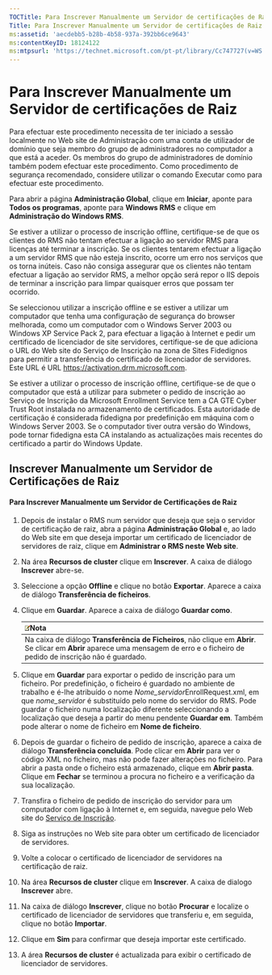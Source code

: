 ```yaml
---
TOCTitle: Para Inscrever Manualmente um Servidor de certificações de Raiz
Title: Para Inscrever Manualmente um Servidor de certificações de Raiz
ms:assetid: 'aecdebb5-b28b-4b58-937a-392bb6ce9643'
ms:contentKeyID: 18124122
ms:mtpsurl: 'https://technet.microsoft.com/pt-pt/library/Cc747727(v=WS.10)'
---
```


Para Inscrever Manualmente um Servidor de certificações de Raiz
===============================================================

Para efectuar este procedimento necessita de ter iniciado a sessão localmente no Web site de Administração com uma conta de utilizador de domínio que seja membro do grupo de administradores no computador a que está a aceder. Os membros do grupo de administradores de domínio também podem efectuar este procedimento. Como procedimento de segurança recomendado, considere utilizar o comando Executar como para efectuar este procedimento.

Para abrir a página **Administração Global**, clique em **Iniciar**, aponte para **Todos os programas**, aponte para **Windows RMS** e clique em **Administração do Windows RMS**.

Se estiver a utilizar o processo de inscrição offline, certifique-se de que os clientes do RMS não tentam efectuar a ligação ao servidor RMS para licenças até terminar a inscrição. Se os clientes tentarem efectuar a ligação a um servidor RMS que não esteja inscrito, ocorre um erro nos serviços que os torna inúteis. Caso não consiga assegurar que os clientes não tentam efectuar a ligação ao servidor RMS, a melhor opção será repor o IIS depois de terminar a inscrição para limpar quaisquer erros que possam ter ocorrido.

Se seleccionou utilizar a inscrição offline e se estiver a utilizar um computador que tenha uma configuração de segurança do browser melhorada, como um computador com o Windows Server 2003 ou Windows XP Service Pack 2, para efectuar a ligação à Internet e pedir um certificado de licenciador de site servidores, certifique-se de que adiciona o URL do Web site do Serviço de Inscrição na zona de Sites Fidedignos para permitir a transferência do certificado de licenciador de servidores. Este URL é URL https://activation.drm.microsoft.com.

Se estiver a utilizar o processo de inscrição offline, certifique-se de que o computador que está a utilizar para submeter o pedido de inscrição ao Serviço de Inscrição da Microsoft Enrollment Service tem a CA GTE Cyber Trust Root instalada no armazenamento de certificados. Esta autoridade de certificação é considerada fidedigna por predefinição em máquina com o Windows Server 2003. Se o computador tiver outra versão do Windows, pode tornar fidedigna esta CA instalando as actualizações mais recentes do certificado a partir do Windows Update.

Inscrever Manualmente um Servidor de Certificações de Raiz
----------------------------------------------------------

#### Para Inscrever Manualmente um Servidor de Certificações de Raiz

1.  Depois de instalar o RMS num servidor que deseja que seja o servidor de certificação de raiz, abra a página **Administração Global** e, ao lado do Web site em que deseja importar um certificado de licenciador de servidores de raiz, clique em **Administrar o RMS neste Web site**.

2.  Na área **Recursos de cluster** clique em **Inscrever**. A caixa de diálogo **Inscrever** abre-se.

3.  Seleccione a opção **Offline** e clique no botão **Exportar**. Aparece a caixa de diálogo **Transferência de ficheiros**.

4.  Clique em **Guardar**. Aparece a caixa de diálogo **Guardar como**.

    | ![](/security-updates/images/Cc747727.note(WS.10).gif)Nota                                                                                                                |
    |--------------------------------------------------------------------------------------------------------------------------------------------------------------------------------------|
    | Na caixa de diálogo **Transferência de Ficheiros**, não clique em **Abrir**. Se clicar em **Abrir** aparece uma mensagem de erro e o ficheiro de pedido de inscrição não é guardado. |

5.  Clique em **Guardar** para exportar o pedido de inscrição para um ficheiro. Por predefinição, o ficheiro é guardado no ambiente de trabalho e é-lhe atribuído o nome *Nome\_servidor*EnrollRequest.xml, em que *nome\_servidor* é substituído pelo nome do servidor do RMS. Pode guardar o ficheiro numa localização diferente seleccionando a localização que deseja a partir do menu pendente **Guardar em**. Também pode alterar o nome de ficheiro em **Nome de ficheiro**.

6.  Depois de guardar o ficheiro de pedido de inscrição, aparece a caixa de diálogo **Transferência concluída**. Pode clicar em **Abrir** para ver o código XML no ficheiro, mas não pode fazer alterações no ficheiro. Para abrir a pasta onde o ficheiro está armazenado, clique em **Abrir pasta**. Clique em **Fechar** se terminou a procura no ficheiro e a verificação da sua localização.

7.  Transfira o ficheiro de pedido de inscrição do servidor para um computador com ligação à Internet e, em seguida, navegue pelo Web site do [Serviço de Inscrição]().

8.  Siga as instruções no Web site para obter um certificado de licenciador de servidores.

9.  Volte a colocar o certificado de licenciador de servidores na certificação de raiz.

10. Na área **Recursos de cluster** clique em **Inscrever**. A caixa de dialogo **Inscrever** abre.

11. Na caixa de diálogo **Inscrever**, clique no botão **Procurar** e localize o certificado de licenciador de servidores que transferiu e, em seguida, clique no botão **Importar**.

12. Clique em **Sim** para confirmar que deseja importar este certificado.

13. A área **Recursos de cluster** é actualizada para exibir o certificado de licenciador de servidores.

